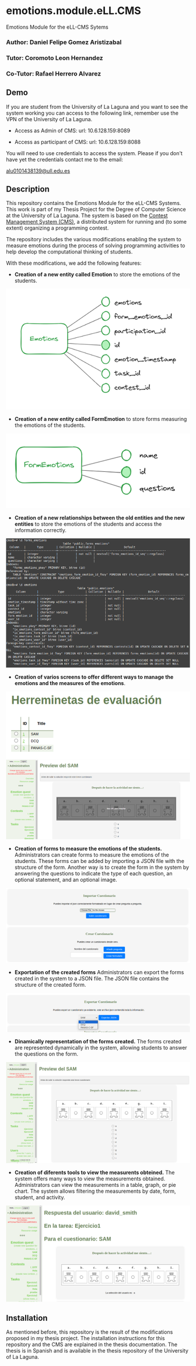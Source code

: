 # emotions.module.eLL.CMS

Emotions Module for the eLL-CMS Sytems

### Author: Daniel Felipe Gomez Aristizabal

### Tutor: Coromoto Leon Hernandez

### Co-Tutor: Rafael Herrero Alvarez


## Demo

If you are student from the University of La Laguna and you want to see the system working you can access to the following link, remember use the VPN of the University of La Laguna.

- Access as Admin of CMS:
url: 10.6.128.159:8089


- Access as participant of CMS:
url: 10.6.128.159:8088

You will need to use credentials to access the system. Please if you don't have yet the credentials contact me to the email:

alu0101438139@ull.edu.es



## Description

This repository contains the Emotions Module for the eLL-CMS Systems. This work is part of my Thesis Project for the Degree of Computer Science at the University of La Laguna. The system is based on the [Contest Management System (CMS)](https://github.com/cms-dev/cms/tree/v1.4), a distributed system for running and (to some extent) organizing a programming contest.

The repository includes the various modifications enabling the system to measure emotions during the process of solving programming activities to help develop the computational thinking of students.

With these modifications, we add the following features:

- **Creation of a new entity called Emotion** to store the emotions of the students.

![Emotion model](./images_readme/emotion_model.png)

- **Creation of a new entity called FormEmotion** to store forms measuring the emotions of the students.

![Form Emotion model](./images_readme/formemotion_model.png)

- **Creation of a new relationships between the old entities and the new entities** to store the emotions of the students and access the information correctly.

![Creation of a new relationships between the old entities and the new entities](./images_readme/relationships.png)


- **Creation of varios screens to offer different ways to manage the emotions and the measures of the emotions**.

![alt text](./images_readme/example-1.png)
![alt text](./images_readme/example-2.png)

- **Creation of forms to measure the emotions of the students.** Administrators can create forms to measure the emotions of the students. These forms can be added by importing a JSON file with the structure of the form. Another way is to create the form in the system by answering the questions to indicate the type of each question, an optional statement, and an optional image.

![Creation of forms to measure the emotions of the students](./images_readme/creation_forms.png)

- **Exportation of the created forms** Administrators can export the forms created in the system to a JSON file. The JSON file contains the structure of the created form.


![Exportation of the forms created](./images_readme/export_form.png)

- **Dinamically representation of the forms created.** The forms created are represented dynamically in the system, allowing students to answer the questions on the form.


![Dinamically representation of the forms created*](./images_readme/form_preview.png)

- **Creation of diferents tools to view the measurents obteined.** The system offers many ways to view the measurements obtained. Administrators can view the measurements in a table, graph, or pie chart. The system allows filtering the measurements by date, form, student, and activity.

![Creation of diferents tools to view the measurents obteined](./images_readme/result_context.png)

## Installation

As mentioned before, this repository is the result of the modifications proposed in my thesis project. The installation instructions for this repository and the CMS are explained in the thesis documentation. The thesis is in Spanish and is available in the thesis repository of the University of La Laguna.

